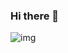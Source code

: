### Hi there 👋

<!--
**AbirHamzi/AbirHamzi** is a ✨ _special_ ✨ repository because its `README.md` (this file) appears on your GitHub profile.

Here are some ideas to get you started:

- 🔭 I’m currently working on ...
- 🌱 I’m currently learning ...
- 👯 I’m looking to collaborate on ...
- 🤔 I’m looking for help with ...
- 💬 Ask me about ...
- 📫 How to reach me: ...
- 😄 Pronouns: ...
- ⚡ Fun fact: ...
-->

![img](https://images.ctfassets.net/vtn4rfaw6n2j/image1_0jpg/54ec6499718811cc8ffc68516ce1958e/image1_0.jpg?w=642&h=264&fit=thumb)
